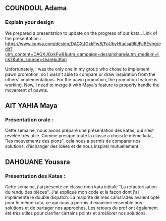 ## COUNDOUL Adama

### Explain your design 

We prepared a presentation to update on the progress of our kata .
Link of the presentation : https://www.canva.com/design/DAGXJGxkFw8/FoUbyHtucsa9lfJFc6Evhg/edit?utm_content=DAGXJGxkFw8&utm_campaign=designshare&utm_medium=link2&utm_source=sharebutton

Unfortunately, I was the only one in my group who chose to implement pawn promotion, so I wasn't able to compare or draw inspiration from the others' implementations.
For the pawn promotion, the promotion feature is working. Now, I need to merge it with Maya's feature to properly handle the movement of pawns.

## AIT YAHIA Maya

### Présentation orale : 

Cette semaine, nous avons préparé une présentation des katas, qui s’est révélée très utile. 
Comme presque toute la classe a choisi le même kata, "les mouvements des pions", cela nous a permis de comparer nos solutions, d’échanger des idées et de nous inspirer mutuellement.

## DAHOUANE Youssra

### Présentation des Katas : 

Cette semaine, j'ai présenté en classe mon kata intitulé "La refactorisation du rendu des pièces".  J'ai expliqué mon code et la façon dont j'ai implémenté le double dispatch. La majorité de mes camarades avaient opté pour le même kata, ce qui nous a permis d'examiner ensemble nos solutions et de partager nos approches. Les retours du prof ont également été très utiles pour clarifier certains points et améliorer nos solutions.

